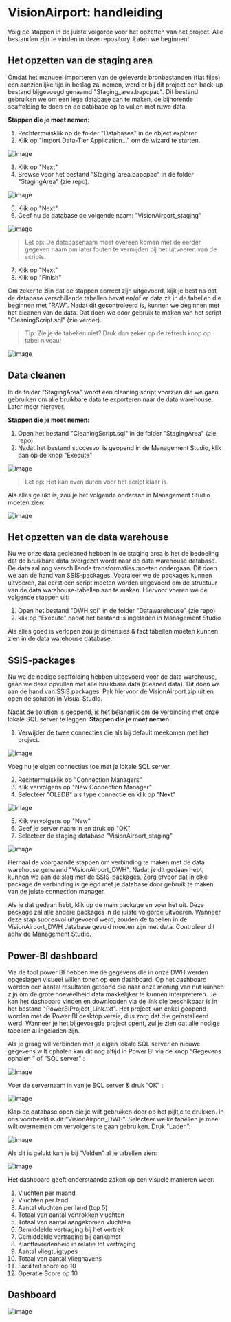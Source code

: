 # VisionAirport: handleiding

Volg de stappen in de juiste volgorde voor het opzetten van het project. Alle bestanden zijn te vinden in deze repository.
Laten we beginnen!

## Het opzetten van de staging area

Omdat het manueel importeren van de geleverde bronbestanden (flat files) een aanzienlijke tijd in beslag zal nemen, werd er bij dit project een back-up bestand bijgevoegd genaamd "Staging_area.bapcpac". Dit bestand gebruiken we om een lege database aan te maken, de bijhorende scaffolding te doen en de database op te vullen met ruwe data.

**Stappen die je moet nemen:**

1. Rechtermuisklik op de folder "Databases" in de object explorer.
2. Klik op "Import Data-Tier Application..." om de wizard te starten.
      
![image](https://user-images.githubusercontent.com/57638471/146682177-3ad72f0d-66c3-429c-aa1a-3bab344f7284.png)
   
3. Klik op "Next" 
4. Browse voor het bestand "Staging_area.bapcpac" in de folder "StagingArea" (zie repo).
      
![image](https://user-images.githubusercontent.com/57638471/146683177-a48c1de1-32e4-4c1c-b367-ab97a825d51d.png)

5. Klik op "Next"
6. Geef nu de database de volgende naam: "VisionAirport_staging"

![image](https://user-images.githubusercontent.com/57638471/146683257-0f0c7f75-7cb0-4b7b-80e3-4c11b63edff4.png)
 
   > Let op: De databasenaam moet overeen komen met de eerder gegeven naam om later fouten te vermijden bij het uitvoeren van de scripts. 

 7. Klik op "Next"
 8. Klik op "Finish"

Om zeker te zijn dat de stappen correct zijn uitgevoerd, kijk je best na dat de database verschillende tabellen bevat en/of er data zit in de tabellen die beginnen met "RAW". Nadat dit gecontroleerd is, kunnen we beginnen met het cleanen van de data. Dat doen we door gebruik te maken van het script "CleaningScript.sql" (zie verder).

> Tip: Zie je de tabellen niet? Druk dan zeker op de refresh knop op tabel niveau!

![image](https://user-images.githubusercontent.com/57638471/146793927-3a91330d-70db-4b19-bc58-a3440bbe49b9.png)

## Data cleanen

In de folder "StagingArea" wordt een cleaning script voorzien die we gaan gebruiken om alle bruikbare data te exporteren naar de data warehouse. Later meer hierover.

**Stappen die je moet nemen:**

1. Open het bestand "CleaningScript.sql" in de folder "StagingArea" (zie repo)
2. Nadat het bestand succesvol is geopend in de Management Studio, klik dan op de knop "Execute"

![image](https://user-images.githubusercontent.com/57638471/146683865-1d2e6744-155a-4df7-a3df-0d6e8610bc64.png)

  > Let op: Het kan even duren voor het script klaar is.

Als alles gelukt is, zou je het volgende onderaan in Management Studio moeten zien:

![image](https://user-images.githubusercontent.com/57638471/146683949-93cf1a6a-c64c-4362-a95e-1984defb7e44.png)

## Het opzetten van de data warehouse

Nu we onze data gecleaned hebben in de staging area is het de bedoeling dat de bruikbare data overgezet wordt naar de data warehouse database. De data zal nog verschillende transformaties moeten ondergaan. Dit doen we aan de hand van SSIS-packages. Vooraleer we de packages kunnen uitvoeren, zal eerst een script moeten worden uitgevoerd om de structuur van de data warehouse-tabellen aan te maken. Hiervoor voeren we de volgende stappen uit:

1. Open het bestand "DWH.sql" in de folder "Datawarehouse" (zie repo)
2. klik op "Execute" nadat het bestand is ingeladen in Management Studio

Als alles goed is verlopen zou je dimensies & fact tabellen moeten kunnen zien in de data warehouse database.

## SSIS-packages

Nu we de nodige scaffolding hebben uitgevoerd voor de data warehouse, gaan we deze opvullen met alle bruikbare data (cleaned data). Dit doen we aan de hand van SSIS packages. Pak hiervoor de VisionAirport.zip uit en open de solution in Visual Studio.

Nadat de solution is geopend, is het belangrijk om de verbinding met onze lokale SQL server te leggen.
**Stappen die je moet nemen:**

1. Verwijder de twee connecties die als bij default meekomen met het project.

![image](https://user-images.githubusercontent.com/57638471/146685526-4e30dc3a-fb7b-4aa1-beb1-1c58c5cae9c2.png)

Voeg nu je eigen connecties toe met je lokale SQL server.

2. Rechtermuisklik op "Connection Managers"
3. Klik vervolgens op "New Connection Manager"
4. Selecteer "OLEDB" als type connectie en klik op "Next"

![image](https://user-images.githubusercontent.com/57638471/146685854-76f33c8f-82b4-4b6c-b3e3-c7472235bde2.png)

5. Klik vervolgens op "New"
7. Geef je server naam in en druk op "OK"
8. Selecteer de staging database "VisionAirport_staging"

![image](https://user-images.githubusercontent.com/57638471/146685966-8235542c-a451-4172-b171-07e7ebab675d.png)

Herhaal de voorgaande stappen om verbinding te maken met de data warehouse genaamd "VisionAirport_DWH". Nadat je dit gedaan hebt, kunnen we aan de slag met de SSIS-packages. Zorg ervoor dat in elke package de verbinding is gelegd met je database door gebruik te maken van de juiste connection manager.

Als je dat gedaan hebt, klik op de main package en voer het uit. Deze package zal alle andere packages in de juiste volgorde uitvoeren. Wanneer deze stap succesvol uitgevoerd werd, zouden de tabellen in de VisionAirport_DWH database gevuld moeten zijn met data. Controleer dit adhv de Management Studio.


## Power-BI dashboard
Via de tool power BI hebben we de gegevens die in onze DWH werden opgeslagen visueel willen tonen op een dashboard. Op het dashboard worden een aantal resultaten getoond die naar onze mening van nut kunnen zijn om de grote hoeveelheid data makkelijker te kunnen interpreteren. Je kan het dashboard vinden en downloaden via de link die beschikbaar is in het bestand "PowerBIProject_Link.txt". Het project kan enkel geopend worden met de Power BI desktop versie, dus zorg dat die geïnstalleerd werd. Wanneer je het bijgevoegde project opent, zul je zien dat alle nodige tabellen al ingeladen zijn.

Als je graag wil verbinden met je eigen lokale SQL server en nieuwe gegevens wilt ophalen kan dit nog altijd in Power BI via de knop “Gegevens ophalen ” of “SQL server” :

![image](https://user-images.githubusercontent.com/61239203/146779999-4a9207e7-1a32-4733-8cbe-f3ce2fa1b049.png)

Voer de servernaam in van je SQL server & druk “OK” :

![image](https://user-images.githubusercontent.com/61239203/146780055-a491d0e6-9e2b-4242-a50e-89a506b9adc6.png)

Klap de database open die je wilt gebruiken door op het pijltje te drukken. In ons voorbeeld is dit “VisionAirport_DWH”. Selecteer welke tabellen je mee wilt overnemen om vervolgens te gaan gebruiken. Druk “Laden”:

![image](https://user-images.githubusercontent.com/61239203/146780113-0a8bf882-9eea-43e4-91fa-59e17e209843.png)

Als dit is gelukt kan je bij “Velden” al je tabellen zien:

![image](https://user-images.githubusercontent.com/61239203/146780163-614475d4-31e0-4b0a-981c-97a35e7b2063.png)

Het dashboard geeft onderstaande zaken op een visuele manieren weer: 
1.	Vluchten per maand
2.	Vluchten per land
3.	Aantal vluchten per land (top 5)
4.	Totaal van aantal vertrokken vluchten
5.	Totaal van aantal aangekomen vluchten
6.	Gemiddelde vertraging bij het vertrek
7.	Gemiddelde vertraging bij aankomst
8.	Klanttevredenheid in relatie tot vertraging
9.	Aantal vliegtuigtypes 
10.	Totaal van aantal vlieghavens 
11.	Faciliteit score op 10
12.	Operatie Score op 10

## Dashboard
![image](https://user-images.githubusercontent.com/61239203/146784228-1b3f5214-e774-4557-8dc8-b9925b55960c.png)










